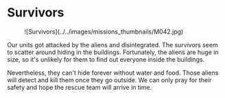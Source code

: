# Survivors

<figure markdown>
  ![Survivors](../../images/missions_thumbnails/M042.jpg)
</figure>

Our units got attacked by the aliens and disintegrated. The survivors seem to scatter around hiding in the buildings.
Fortunately, the aliens are huge in size, so it's unlikely for them to find out everyone inside the buildings.

Nevertheless, they can't hide forever without water and food. Those aliens will detect and kill them once they go outside. We can only pray for their safety and hope the rescue team will arrive in time.
